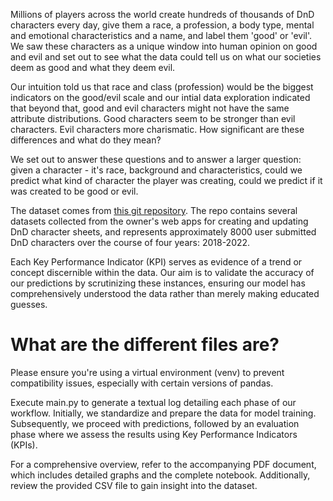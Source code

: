 Millions of players across the world create hundreds of thousands of DnD characters every day, give them a race, a profession, a body type, mental and emotional characteristics and a name, and label them 'good' or 'evil'. We saw these characters as a unique window into human opinion on good and evil and set out to see what the data could tell us on what our societies deem as good and what they deem evil.

Our intuition told us that race and class (profession) would be the biggest indicators on the good/evil scale and our intial data exploration indicated that beyond that, good and evil characters might not have the same attribute distributions. Good characters seem to be stronger than evil characters. Evil characters more charismatic. How significant are these differences and what do they mean?

We set out to answer these questions and to answer a larger question: given a character - it's race, background and characteristics, could we predict what kind of character the player was creating, could we predict if it was created to be good or evil.

The dataset comes from [this git repository](https://github.com/oganm/dnddata/tree/master). The repo contains several datasets collected from the owner's web apps for creating and updating DnD character sheets, and represents approximately 8000 user submitted DnD characters over the course of four years: 2018-2022.

Each Key Performance Indicator (KPI) serves as evidence of a trend or concept discernible within the data. Our aim is to validate the accuracy of our predictions by scrutinizing these instances, ensuring our model has comprehensively understood the data rather than merely making educated guesses.

# What are the different files are?
Please ensure you're using a virtual environment (venv) to prevent compatibility issues, especially with certain versions of pandas.

Execute main.py to generate a textual log detailing each phase of our workflow. Initially, we standardize and prepare the data for model training. Subsequently, we proceed with predictions, followed by an evaluation phase where we assess the results using Key Performance Indicators (KPIs).

For a comprehensive overview, refer to the accompanying PDF document, which includes detailed graphs and the complete notebook. Additionally, review the provided CSV file to gain insight into the dataset.